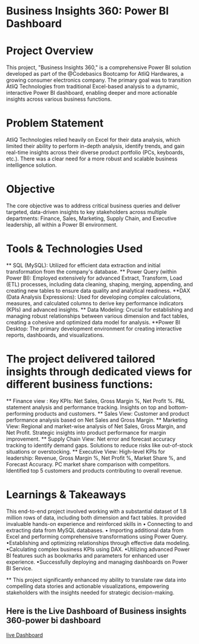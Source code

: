 # Business Insights 360: Power BI Dashboard
# Project Overview
This project, "Business Insights 360," is a comprehensive Power BI solution developed as part of the @Codebasics Bootcamp  for AtliQ Hardwares, a growing consumer electronics company. The primary goal was to transition AtliQ Technologies from traditional Excel-based analysis to a dynamic, interactive Power BI dashboard, enabling deeper and more actionable insights across various business functions.
# Problem Statement
AtliQ Technologies relied heavily on Excel for their data analysis, which limited their ability to perform in-depth analysis, identify trends, and gain real-time insights across their diverse product portfolio (PCs, keyboards, etc.). There was a clear need for a more robust and scalable business intelligence solution.
# Objective
The core objective was to address critical business queries and deliver targeted, data-driven insights to key stakeholders across multiple departments: Finance, Sales, Marketing, Supply Chain, and Executive leadership, all within a Power BI environment.
# Tools & Technologies Used
** SQL (MySQL): Utilized for efficient data extraction and initial transformation from the company's database.
** Power Query (within Power BI): Employed extensively for advanced Extract, Transform, Load (ETL) processes, including data cleaning, shaping, merging, appending, and    creating new tables to ensure data quality and analytical readiness.
**DAX (Data Analysis Expressions): Used for developing complex calculations, measures, and calculated columns to derive key performance indicators (KPIs) and advanced insights.
** Data Modeling: Crucial for establishing and managing robust relationships between various dimension and fact tables, creating a cohesive and optimized data model for analysis.
**Power BI Desktop: The primary development environment for creating interactive reports, dashboards, and visualizations.

# The project delivered tailored insights through dedicated views for different business functions:
** Finance view :
  Key KPIs: Net Sales, Gross Margin %, Net Profit %.
   P&L statement analysis and performance tracking.
   Insights on top and bottom-performing products and customers.
** Sales View:
Customer and product performance analysis based on Net Sales and Gross Margin.
** Marketing View:
  Regional and market-wise analysis of Net Sales, Gross Margin, and Net Profit.
  Strategic insights into product performance for margin improvement.
** Supply Chain View:
  Net error and forecast accuracy tracking to identify demand gaps.
  Solutions to reduce risks like out-of-stock situations or overstocking.
** Executive View:
  High-level KPIs for leadership: Revenue, Gross Margin %, Net Profit %, Market Share %, and Forecast Accuracy.
	PC market share comparison with competitors.
  Identified top 5 customers and products contributing to overall revenue.
# Learnings & Takeaways
  This end-to-end project involved working with a substantial dataset of 1.8 million rows of data, including both dimension and fact tables. It provided invaluable hands-on   experience and reinforced skills in
•  Connecting to and extracting data from MySQL databases.
• Importing additional data from Excel and performing comprehensive transformations using Power Query.
•Establishing and optimizing relationships through effective data modeling.
•Calculating complex business KPIs using DAX.
•Utilizing advanced Power BI features such as bookmarks and parameters for enhanced user experience.
•Successfully deploying and managing dashboards on Power BI Service.

** This project significantly enhanced my ability to translate raw data into compelling data stories and actionable visualizations, empowering stakeholders with the insights needed for strategic decision-making.

## Here is the Live Dashboard of Business insights 360-power bi dashboard
[live Dashboard ](https://app.powerbi.com/view?r=eyJrIjoiMzU0MGEwNjctYWYzNC00MmMxLThmNjItNDg1NjUwODJkZWM2IiwidCI6IjIxZmE1Njk5LTYzNTItNDFiZS05YjVhLWJjMTFmZjAxOWRiNCJ9)

